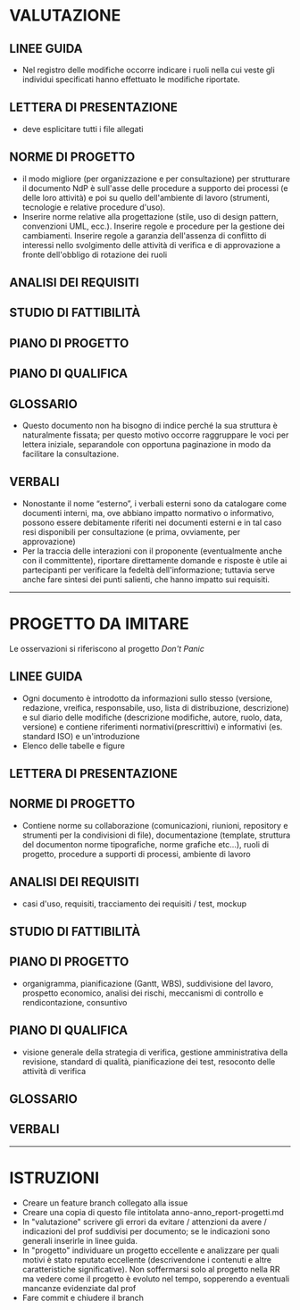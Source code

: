 
# VALUTAZIONE

## LINEE GUIDA
* Nel registro delle modifiche occorre indicare i ruoli nella cui veste gli individui specificati hanno effettuato le modifiche riportate. 

## LETTERA DI PRESENTAZIONE
* deve esplicitare tutti i file allegati

## NORME DI PROGETTO
* il modo migliore (per organizzazione e per consultazione) per strutturare il documento NdP è sull'asse delle procedure a supporto dei processi (e delle loro attività) e poi su  quello dell'ambiente di lavoro (strumenti, tecnologie e relative procedure d'uso). 
* Inserire norme relative alla progettazione (stile, uso di design pattern, convenzioni UML, ecc.). Inserire regole e procedure per la gestione dei cambiamenti. Inserire regole a garanzia dell'assenza di conflitto di interessi nello svolgimento delle attività di verifica e di approvazione a fronte dell'obbligo di rotazione dei ruoli

## ANALISI DEI REQUISITI

## STUDIO DI FATTIBILITÀ

## PIANO DI PROGETTO

## PIANO DI QUALIFICA

## GLOSSARIO
* Questo documento non ha bisogno di indice perché la sua struttura è naturalmente fissata; per questo motivo occorre raggruppare le voci per lettera iniziale, separandole con opportuna paginazione in modo da facilitare la consultazione.


## VERBALI
* Nonostante il nome “esterno”, i verbali esterni sono da catalogare come documenti interni, ma, ove abbiano impatto normativo o informativo, possono essere debitamente  riferiti nei documenti esterni e in tal caso resi disponibili per consultazione (e prima, ovviamente, per approvazione)
* Per la traccia delle interazioni con il proponente (eventualmente anche con il committente), riportare direttamente domande e risposte è utile ai partecipanti per verificare la fedeltà dell'informazione; tuttavia serve anche fare sintesi dei punti salienti, che hanno impatto sui requisiti.

---

# PROGETTO DA IMITARE
Le osservazioni si riferiscono al progetto _Don't Panic_

## LINEE GUIDA
* Ogni documento è introdotto da informazioni sullo stesso (versione, redazione, vreifica, responsabile, uso, lista di distribuzione, descrizione) e sul diario delle modifiche (descrizione modifiche, autore, ruolo, data, versione) e contiene riferimenti normativi(prescrittivi) e informativi (es. standard ISO) e un'introduzione
* Elenco delle tabelle e figure 

## LETTERA DI PRESENTAZIONE

## NORME DI PROGETTO
* Contiene norme su collaborazione (comunicazioni, riunioni, repository e strumenti per la condivisioni di file), documentazione (template, struttura del documenton norme tipografiche, norme grafiche etc...), ruoli di progetto, procedure a supporti di processi, ambiente di lavoro

## ANALISI DEI REQUISITI
* casi d'uso, requisiti, tracciamento dei requisiti / test, mockup

## STUDIO DI FATTIBILITÀ

## PIANO DI PROGETTO
* organigramma, pianificazione (Gantt, WBS), suddivisione del lavoro, prospetto economico, analisi dei rischi, meccanismi di controllo e rendicontazione, consuntivo


## PIANO DI QUALIFICA
* visione generale della strategia di verifica, gestione amministrativa della revisione, standard di qualità, pianificazione dei test, resoconto delle attività di verifica

## GLOSSARIO

## VERBALI

---

# ISTRUZIONI

* Creare un feature branch collegato alla issue
* Creare una copia di questo file intitolata anno-anno_report-progetti.md
* In "valutazione" scrivere gli errori da evitare / attenzioni da avere / indicazioni del prof suddivisi per documento; se le indicazioni sono generali inserirle in linee guida. 
* In "progetto" individuare un progetto eccellente e analizzare per quali motivi è stato reputato eccellente (descrivendone i contenuti e altre caratteristiche significative). Non soffermarsi solo al progetto nella RR ma vedere come il progetto è evoluto nel tempo, sopperendo a eventuali mancanze evidenziate dal prof
* Fare commit e chiudere il branch
